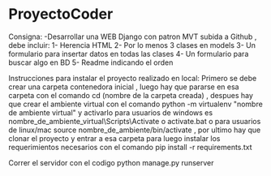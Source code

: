 # ProyectoCoder
Consigna:
-Desarrollar una WEB Django con patron MVT subida a Github , debe incluir:
1- Herencia HTML 
2- Por lo menos 3 clases en models
3- Un formulario para insertar datos en todas las clases 
4- Un formulario para buscar algo en BD 
5- Readme indicando el orden 

Instrucciones para instalar el proyecto realizado en local: Primero se debe crear una carpeta contenedora inicial , luego hay que pararse en esa carpeta con el comando cd (nombre de la carpeta creada) , despues hay que crear el ambiente virtual con el comando python -m virtualenv "nombre de ambiente virtual" y activarlo para usuarios de windows es nombre_de_ambiente_virtual\Scripts\Activate o activate.bat o para usuarios de linux/mac source nombre_de_ambiente/bin/activate , por ultimo hay que clonar el proyecto y entrar a esa carpeta para luego instalar los requerimientos necesarios con el comando pip install -r requirements.txt

Correr el servidor con el codigo python manage.py runserver
